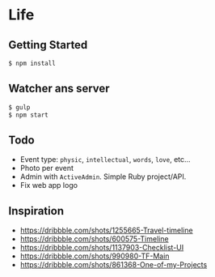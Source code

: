 # Life

## Getting Started

```bash
$ npm install
```

## Watcher ans server

```bash
$ gulp
$ npm start
```

## Todo

* Event type: `physic`, `intellectual`, `words`, `love`, etc...
* Photo per event
* Admin with `ActiveAdmin`. Simple Ruby project/API.
* Fix web app logo

## Inspiration

* https://dribbble.com/shots/1255665-Travel-timeline
* https://dribbble.com/shots/600575-Timeline
* https://dribbble.com/shots/1137903-Checklist-UI
* https://dribbble.com/shots/990980-TF-Main
* https://dribbble.com/shots/861368-One-of-my-Projects
